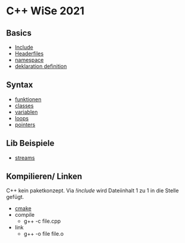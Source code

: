 # C++ WiSe 2021

## Basics
- [Include](Include)
- [Headerfiles](Headerfiles)
- [namespace](namespace)
- [deklaration definition](deklaration-definition)

## Syntax
- [funktionen](funktionen)
- [classes](classes)
- [variablen](variablen)
- [loops](loops)
- [pointers](pointers)

## Lib Beispiele
- [streams](streams)

## Kompilieren/ Linken
C++ kein paketkonzept. Via *!include* wird Dateiinhalt 1 zu 1 in die Stelle gefügt.

- [cmake](cmake)
- compile
  - g++ -c file.cpp
- link
  - g++ -o file file.o
